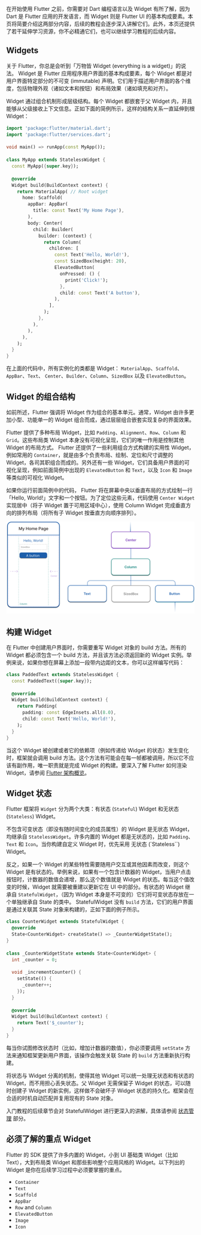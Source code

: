 在开始使用 Flutter 之前，你需要对 Dart 编程语言以及 Widget 有所了解，因为 Dart 是 Flutter 应用的开发语言，而 Widget 则是 Flutter UI 的基本构成要素。本页将简要介绍这两部分内容，后续的教程会逐步深入讲解它们。此外，本页还提供了若干延伸学习资源，你不必精通它们，也可以继续学习教程的后续内容。

## Widgets
关于 Flutter，你总是会听到「万物皆 Widget (everything is a widget)」的说法。 Widget 是 Flutter 应用程序用户界面的基本构成要素，每个 Widget 都是对用户界面特定部分的不可变 (immutable) 声明。它们用于描述用户界面的各个维度，包括物理外观（诸如文本和按钮）和布局效果（诸如填充和对齐）。

Widget 通过组合机制形成层级结构。每个 Widget 都嵌套于父 Widget 内，并且能够从父级接收上下文信息。正如下面的简例所示，这样的结构关系一直延伸到根 Widget：
```dart
import 'package:flutter/material.dart';
import 'package:flutter/services.dart';

void main() => runApp(const MyApp());

class MyApp extends StatelessWidget {
  const MyApp({super.key});

  @override
  Widget build(BuildContext context) {
    return MaterialApp( // Root widget
      home: Scaffold(
        appBar: AppBar(
          title: const Text('My Home Page'),
        ),
        body: Center(
          child: Builder(
            builder: (context) {
              return Column(
                children: [
                  const Text('Hello, World!'),
                  const SizedBox(height: 20),
                  ElevatedButton(
                    onPressed: () {
                      print('Click!');
                    },
                    child: const Text('A button'),
                  ),
                ],
              );
            },
          ),
        ),
      ),
    );
  }
}
```
在上面的代码中，所有实例化的类都是 Widget： `MaterialApp`、`Scaffold`、`AppBar`、`Text`、 `Center`、`Builder`、`Column`、`SizedBox` 以及 `ElevatedButton`。

## Widget 的组合结构
如前所述，Flutter 强调将 Widget 作为组合的基本单元。通常，Widget 由许多更加小型、功能单一的 Widget 组合而成，通过层层组合嵌套实现复杂的界面效果。

Flutter 提供了多种布局 Widget，比如 `Padding`、`Alignment`、`Row`、`Column` 和 `Grid`。这些布局类 Widget 本身没有可视化呈现，它们的唯一作用是控制其他 Widget 的布局方式。 Flutter 还提供了一些利用组合方式构建的实用性 Widget，例如常用的 `Container`，就是由多个负责布局、绘制、定位和尺寸调整的 Widget，各司其职组合而成的。另外还有一些 Widget，它们具备用户界面的可视化呈现，例如前面简例中出现的 `ElevatedButton` 和 `Text`，以及 `Icon` 和 `Image` 等类似的可视化 Widget。

如果你运行前面简例中的代码， Flutter 将在屏幕中央以垂直布局的方式绘制一行「Hello, World!」文字和一个按钮。为了定位这些元素，代码使用 `Center Widget` 实现居中（将子 Widget 置于可用区域中心），使用 Column Widget 完成垂直方向的排列布局（将所有子 Widget 按垂直方向顺序排列）。

![Alt text](./images/2.1/image00.png)

## 构建 Widget
在 Flutter 中创建用户界面时，你需要重写 Widget 对象的 build 方法。所有的 Widget 都必须包含一个 build 方法，并且该方法必须返回新的 Widget 实例。举例来说，如果你想在屏幕上添加一段带内边距的文本，你可以这样编写代码：
```dart
class PaddedText extends StatelessWidget {
  const PaddedText({super.key});

  @override
  Widget build(BuildContext context) {
    return Padding(
      padding: const EdgeInsets.all(8.0),
      child: const Text('Hello, World!'),
    );
  }
}
```
当这个 Widget 被创建或者它的依赖项（例如传递给 Widget 的状态）发生变化时，框架就会调用 build 方法。这个方法有可能会在每一帧都被调用，所以它不应该有副作用，唯一职责就是完成 Widget 的构建。要深入了解 Flutter 如何渲染 Widget，请参阅 [Flutter 架构概览](https://docs.flutter.cn/resources/architectural-overview)。

## Widget 状态
Flutter 框架将 `Widget` 分为两个大类：有状态 (`Stateful`) Widget 和无状态 (`Stateless`) Widget。

不包含可变状态（即没有随时间变化的成员属性）的 Widget 是无状态 Widget，均继承自 `StatelessWidget`。许多内置的 Widget 都是无状态的，比如 `Padding`、`Text` 和 `Icon`。当你构建自定义 Widget 时，优先采用 无状态 (`Stateless``) Widget。

反之，如果一个 Widget 的某些特性需要随用户交互或其他因素而改变，则这个 Widget 是有状态的。举例来说，如果有一个包含计数器的 Widget，当用户点击按钮时，计数器的数值会递增，那么这个数值就是 Widget 的状态。每当这个值改变的时候，Widget 就需要被重建以更新它在 UI 中的部分。有状态的 Widget 继承自 `StatefulWidget`，（因为 Widget 本身是不可变的）它们将可变状态存放在一个单独继承自 State 的类中。 StatefulWidget 没有 `build` 方法，它们的用户界面是通过关联其 State 对象来构建的，正如下面的例子所示。
```dart
class CounterWidget extends StatefulWidget {
  @override
  State<CounterWidget> createState() => _CounterWidgetState();
}

class _CounterWidgetState extends State<CounterWidget> {
  int _counter = 0;

  void _incrementCounter() {
    setState(() {
      _counter++;
    });
  }
  
  @override
  Widget build(BuildContext context) {
    return Text('$_counter');
  }
}
```
每当你试图修改状态时（比如，增加计数器的数值），你必须要调用 `setState` 方法来通知框架更新用户界面，该操作会触发关联 State 的 `build` 方法重新执行构建。

将状态与 Widget 分离的机制，使得其他 Widget 可以统一处理无状态和有状态的 Widget，而不用担心丢失状态。父 Widget 无需保留子 Widget 的状态，可以随时创建子 Widget 的新实例，这样做不会破坏子 Widget 状态的持久化。框架会在合适的时机自动匹配并复用现有的 State 对象。

入门教程的后续章节会对 StatefulWidget 进行更深入的讲解，具体请参阅 [状态管理](https://docs.flutter.cn/get-started/fundamentals/state-management) 部分。

## 必须了解的重点 Widget
Flutter 的 SDK 提供了许多内置的 Widget，小到 UI 基础类 Widget（比如 Text），大到布局类 Widget 和那些影响整个应用风格的 Widget。以下列出的 Widget 是你在后续学习过程中必须要掌握的重点。
- `Container`
- `Text`
- `Scaffold`
- `AppBar`
- `Row` and `Column`
- `ElevatedButton`
- `Image`
- `Icon`